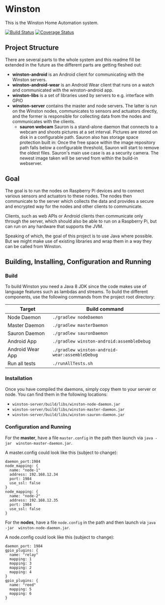 # Winston
This is the Winston Home Automation system.

[![Build Status](https://travis-ci.org/shaeberling/winston.svg)](https://travis-ci.org/shaeberling/winston)
[![Coverage Status](https://coveralls.io/repos/shaeberling/winston/badge.svg?branch=master)](https://coveralls.io/r/shaeberling/winston?branch=master)

## Project Structure
There are several parts to the whole system and this readme fill be extended
in the future as the different parts are getting fleshed out:

 * **winston-android** is an Android client for communicating with the Winston servers.
 * **winston-android-wear** is an Android Wear client that runs on a watch and communicated with 
 the winston-android app.
 * **winston-libs** is a set of libraries used by servers to e.g. interface with GPIO
 * **winston-server** contains the master and node servers. The latter is run on the Winston nodes,
 communicates to sensors and actuators directly, and the former is responsible for collecting data
 from the nodes and communicates with the clients.
   * **sauron webcam** Sauron is a stand-alone daemon that connects to a webcam and shoots pictures at a set interval. Pictures are stored on disk in a configurable path. Sauron also has storage space protection built in: Once the free space within the image repository path falls below a configurable threshold, Sauron will start to remove the oldest files. Sauron's main use case is as a security camera. The newest image taken will be served from within the build-in webserver.

## Goal
The goal is to run the nodes on Raspberry Pi devices and to connect various
sensors and actuators to these nodes. The nodes then communicate to the
server which collects the data and provides a secure and encrypted way
for the nodes and other clients to communicate.

Clients, such as web APIs or Android clients then communicate only through the
server, which should also be able to run on a Raspberry Pi, but can run on any
hardware that supports the JVM.

Speaking of which, the goal of this project is to use Java where possible. But we
might make use of existing libraries and wrap them in a way they can be called
from Winston.

## Building, Installing, Configuration and Running
### Build
To build Winston you need a Java 8 JDK since the code makes use of language features 
such as lambdas and streams. 
To build the different components, use the following commands from the 
project root directory:


Target | Build command
--- | --- 
Node Daemon |  `./gradlew nodeDaemon` 
Master Daemon |  `./gradlew masterDaemon` 
Sauron Daemon |  `./gradlew sauronDaemon` 
Android App |  `./gradlew winston-android:assembleDebug` 
Android Wear App |  `./gradlew winston-android-wear:assembleDebug` 
Run all tests | `./runAllTests.sh`

### Installation
Once you have compiled the daemons, simply copy them to your server or node. You can find them in
 the following locations:
 
- `winston-server/build/libs/winston-node-daemon.jar` 
- `winston-server/build/libs/winston-master-daemon.jar` 
- `winston-server/build/libs/winston-sauron-daemon.jar` 


### Configuration and Running
For the **master**, have a file `master.config` in the path then launch via `java -jar 
winston-master-daemon.jar`.

A master.config could look like this (subject to change):
```
daemon_port:1984
node_mapping: {
  name: "node-1"
  address: 192.168.12.34
  port: 1984
  use_ssl: false
}
node_mapping: {
  name: "node-2"
  address: 192.168.12.35
  port: 1984
  use_ssl: false
}
```

For the **nodes**, have a file `node.config` in the path and then launch via `java -jar 
winston-node-daemon.jar`.

A node.config could look like this (subject to change):
```
daemon_port: 1984
gpio_plugins: {
  name: "relay"
  mapping: 1
  mapping: 3
  mapping: 2
  mapping: 4
}
gpio_plugins: {
  name: "reed"
  mapping: 5
  mapping: 6
}
```

